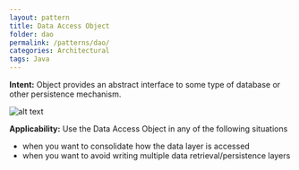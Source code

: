 ```yaml
---
layout: pattern
title: Data Access Object
folder: dao
permalink: /patterns/dao/
categories: Architectural
tags: Java
---
```


**Intent:** Object provides an abstract interface to some type of database or
other persistence mechanism.

![alt text](./etc/dao.png "Data Access Object")

**Applicability:** Use the Data Access Object in any of the following situations

* when you want to consolidate how the data layer is accessed
* when you want to avoid writing multiple data retrieval/persistence layers
